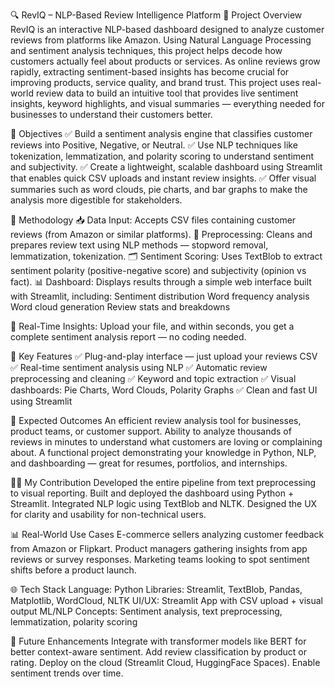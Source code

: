 🔍 RevIQ – NLP-Based Review Intelligence Platform
📖 Project Overview
RevIQ is an interactive NLP-based dashboard designed to analyze customer reviews from platforms like Amazon. Using Natural Language Processing and sentiment analysis techniques, this project helps decode how customers actually feel about products or services. As online reviews grow rapidly, extracting sentiment-based insights has become crucial for improving products, service quality, and brand trust.
This project uses real-world review data to build an intuitive tool that provides live sentiment insights, keyword highlights, and visual summaries — everything needed for businesses to understand their customers better.

🎯 Objectives
✅ Build a sentiment analysis engine that classifies customer reviews into Positive, Negative, or Neutral.
✅ Use NLP techniques like tokenization, lemmatization, and polarity scoring to understand sentiment and subjectivity.
✅ Create a lightweight, scalable dashboard using Streamlit that enables quick CSV uploads and instant review insights.
✅ Offer visual summaries such as word clouds, pie charts, and bar graphs to make the analysis more digestible for stakeholders.

🧠 Methodology
📥 Data Input: Accepts CSV files containing customer reviews (from Amazon or similar platforms).
🧹 Preprocessing: Cleans and prepares review text using NLP methods — stopword removal, lemmatization, tokenization.
🗂️ Sentiment Scoring: Uses TextBlob to extract sentiment polarity (positive-negative score) and subjectivity (opinion vs fact).
📊 Dashboard: Displays results through a simple web interface built with Streamlit, including:
Sentiment distribution
Word frequency analysis
Word cloud generation
Review stats and breakdowns

🔄 Real-Time Insights: Upload your file, and within seconds, you get a complete sentiment analysis report — no coding needed.

🚀 Key Features
✅ Plug-and-play interface — just upload your reviews CSV
✅ Real-time sentiment analysis using NLP
✅ Automatic review preprocessing and cleaning
✅ Keyword and topic extraction
✅ Visual dashboards: Pie Charts, Word Clouds, Polarity Graphs
✅ Clean and fast UI using Streamlit

🎯 Expected Outcomes
An efficient review analysis tool for businesses, product teams, or customer support.
Ability to analyze thousands of reviews in minutes to understand what customers are loving or complaining about.
A functional project demonstrating your knowledge in Python, NLP, and dashboarding — great for resumes, portfolios, and internships.

🧑‍💻 My Contribution
Developed the entire pipeline from text preprocessing to visual reporting.
Built and deployed the dashboard using Python + Streamlit.
Integrated NLP logic using TextBlob and NLTK.
Designed the UX for clarity and usability for non-technical users.

📊 Real-World Use Cases
E-commerce sellers analyzing customer feedback from Amazon or Flipkart.
Product managers gathering insights from app reviews or survey responses.
Marketing teams looking to spot sentiment shifts before a product launch.

🌐 Tech Stack
Language: Python
Libraries: Streamlit, TextBlob, Pandas, Matplotlib, WordCloud, NLTK
UI/UX: Streamlit App with CSV upload + visual output
ML/NLP Concepts: Sentiment analysis, text preprocessing, lemmatization, polarity scoring

🧪 Future Enhancements
Integrate with transformer models like BERT for better context-aware sentiment.
Add review classification by product or rating.
Deploy on the cloud (Streamlit Cloud, HuggingFace Spaces).
Enable sentiment trends over time.
